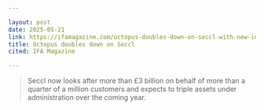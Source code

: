 ```yaml
---

layout: post
date: 2025-05-21
link: https://ifamagazine.com/octopus-doubles-down-on-seccl-with-new-investment-in-reshaped-management-team/
title: Octopus doubles down on Seccl
cited: IFA Magazine

---
```


> Seccl now looks after more than £3 billion on behalf of more than a quarter of a million customers and expects to triple assets under administration over the coming year.